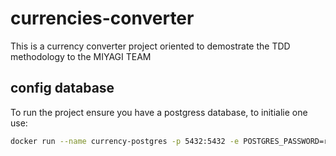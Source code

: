 # currencies-converter
This is a currency converter project oriented to demostrate the TDD methodology to the MIYAGI TEAM

## config database
To run the project ensure you have a postgress database, to initialie one use:
```sh
docker run --name currency-postgres -p 5432:5432 -e POSTGRES_PASSWORD=root -e POSTGRES_USER=root -e POSTGRES_DB=currency -d postgres
```